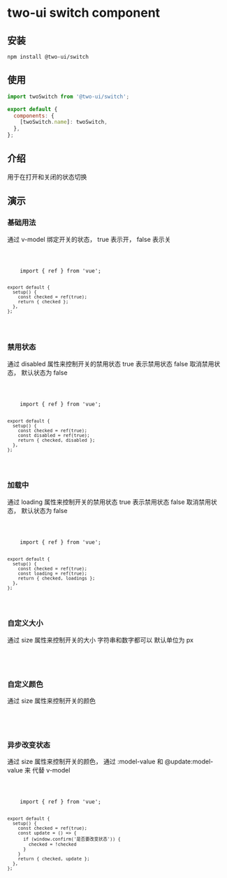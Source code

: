 # two-ui switch component

## 安装

```shell
npm install @two-ui/switch
```

## 使用

```javascript
import twoSwitch from '@two-ui/switch';

export default {
  components: {
    [twoSwitch.name]: twoSwitch,
  },
};

```

## 介绍

用于在打开和关闭的状态切换

## 演示

<block>
  <h3>基础用法</h3>
  <p>通过 <span>v-model</span> 绑定开关的状态， <span>true</span> 表示开， <span>false</span> 表示关</p>
  <code lang="vue">
    <two-switch v-model="checked" />
  </code>
  <code lang="javascript">
    import { ref } from 'vue';

    export default {
      setup() {
        const checked = ref(true);
        return { checked };
      },
    };
  </code>
</block>

<block>
  <h3>禁用状态</h3>
  <p>通过 disabled 属性来控制开关的禁用状态 <span>true</span> 表示禁用状态 <span>false</span> 取消禁用状态， 默认状态为 false</p>
  <code lang="vue">
    <two-switch v-model="checked" :disabled="disabled" />
  </code>
  <code lang="javascript">
    import { ref } from 'vue';

    export default {
      setup() {
        const checked = ref(true);
        const disabled = ref(true);
        return { checked, disabled };
      },
    };
  </code>
</block>

<block>

  <h3>加载中</h3>
  <p>通过 loading 属性来控制开关的禁用状态 <span>true</span> 表示禁用状态 <span>false</span> 取消禁用状态， 默认状态为 false</p>
  <code lang="vue">
    <two-switch v-model="checked" :loading="loading" />
  </code>
  <code lang="javascript">
    import { ref } from 'vue';

    export default {
      setup() {
        const checked = ref(true);
        const loading = ref(true);
        return { checked, loadings };
      },
    };
  </code>
</block>

<block>
  <h3>自定义大小</h3>
  <p>通过 size 属性来控制开关的大小 字符串和数字都可以 默认单位为 <span>px</span></p>
  <code lang="vue">
    <two-switch v-model="checked" size="50" />
  </code>
</block>

<block>
  <h3>自定义颜色</h3>
  <p>通过 size 属性来控制开关的颜色</p>
  <code lang="vue">
    <two-switch v-model="checked" activeColoe="red" />
  </code>
</block>

<block>
  <h3>异步改变状态</h3>
  <p>通过 size 属性来控制开关的颜色， 通过 <span>:model-value</span> 和 <span>@update:model-value</span> 来 代替 <span>v-model</span></p>
  <code lang="vue">
    <two-switch :model-value="checked" @update:model-value="update" />
  </code>
  <code lang="javascript">
    import { ref } from 'vue';

    export default {
      setup() {
        const checked = ref(true);
        const update = () => {
          if (window.confirm('是否要改变状态')) {
            checked = !checked
          }
        }
        return { checked, update };
      },
    };
  </code>
</block>